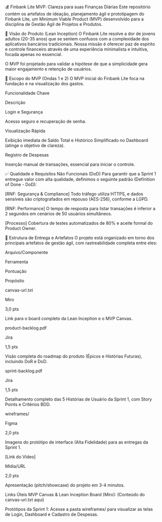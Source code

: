 💰 Finbank Lite MVP: Clareza para suas Finanças Diárias
Este repositório contém os artefatos de ideação, planejamento ágil e prototipagem do Finbank Lite, um Minimum Viable Product (MVP) desenvolvido para a disciplina de Gestão Ágil de Projetos e Produtos.

🎯 Visão do Produto (Lean Inception)
O Finbank Lite resolve a dor de jovens adultos (20-35 anos) que se sentem confusos com a complexidade dos aplicativos bancários tradicionais. Nossa missão é oferecer paz de espírito e controle financeiro através de uma experiência minimalista e intuitiva, focada apenas no essencial.

O MVP foi projetado para validar a hipótese de que a simplicidade gera maior engajamento e retenção de usuários.

🚀 Escopo do MVP (Ondas 1 e 2)
O MVP inicial do Finbank Lite foca na fundação e na visualização dos gastos.

Funcionalidade Chave

Descrição

Login e Segurança

Acesso seguro e recuperação de senha.

Visualização Rápida

Exibição imediata de Saldo Total e Histórico Simplificado no Dashboard (atinge o objetivo de clareza).

Registro de Despesas

Inserção manual de transações, essencial para iniciar o controle.

✅ Qualidade e Requisitos Não Funcionais (DoD)
Para garantir que a Sprint 1 entregue valor com alta qualidade, definimos o seguinte padrão (Definition of Done - DoD):

[RNF: Segurança & Compliance] Todo tráfego utiliza HTTPS, e dados sensíveis são criptografados em repouso (AES-256), conforme a LGPD.

[RNF: Performance] O tempo de resposta para listar transações é inferior a 2 segundos em cenários de 50 usuários simultâneos.

[Processo] Cobertura de testes automatizados de 80% e aceite formal do Product Owner.

📂 Estrutura de Entrega e Artefatos
O projeto está organizado em torno dos principais artefatos de gestão ágil, com rastreabilidade completa entre eles:

Arquivo/Componente

Ferramenta

Pontuação

Propósito

canvas-url.txt

Miro

3,0 pts

Link para o board completo da Lean Inception e o MVP Canvas.

product-backlog.pdf

Jira

1,5 pts

Visão completa do roadmap do produto (Épicos e Histórias Futuras), incluindo DoR e DoD.

sprint-backlog.pdf

Jira

1,5 pts

Detalhamento completo das 5 Histórias de Usuário da Sprint 1, com Story Points e Critérios BDD.

wireframes/

Figma

2,0 pts

Imagens do protótipo de interface (Alta Fidelidade) para as entregas da Sprint 1.

[Link do Vídeo]

Mídia/URL

2,0 pts

Apresentação (pitch/showcase) do projeto em 3-4 minutos.

Links Úteis
MVP Canvas & Lean Inception Board (Miro): (Conteúdo do canvas-url.txt aqui)

Protótipos da Sprint 1: Acesse a pasta wireframes/ para visualizar as telas de Login, Dashboard e Cadastro de Despesas.
